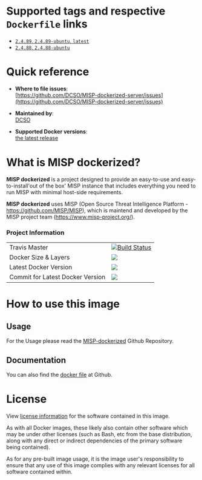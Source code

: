 # Supported tags and respective `Dockerfile` links

- [`2.4.89`, `2.4.89-ubuntu`, `latest`][2]
- [`2.4.88`, `2.4.88-ubuntu`][1]

[1]: https://github.com/DCSO/MISP-dockerized-server/blob/master/2.4.88-ubuntu/Dockerfile
[2]: https://github.com/DCSO/MISP-dockerized-server/blob/master/2.4.89-ubuntu/Dockerfile

# Quick reference

-	**Where to file issues**:  
	[https://github.com/DCSO/MISP-dockerized-server/issues](https://github.com/DCSO/MISP-dockerized-server/issues)

-	**Maintained by**:  
	[DCSO](https://github.com/DCSO)

-	**Supported Docker versions**:  
	[the latest release](https://github.com/docker/docker-ce/releases/latest)

# What is MISP dockerized?

**MISP dockerized** is a project designed to provide an easy-to-use and easy-to-install'out of the box' MISP instance that includes everything you need to run MISP with minimal host-side requirements. 

**MISP dockerized** uses MISP (Open Source Threat Intelligence Platform - https://github.com/MISP/MISP), which is maintend and developed by the MISP project team (https://www.misp-project.org/).

### Project Information
| | |
|-|-|
| Travis Master | [![Build Status][1]][2] |
| Docker Size & Layers | [![][4]][7]|
| Latest Docker Version | [![][5]][7]|
| Commit for Latest Docker Version | [![][6]][7]|

[1]: https://travis-ci.org/DCSO/MISP-dockerized-server.svg?branch=master
[2]: https://travis-ci.org/DCSO/MISP-dockerized-server
[3]: https://images.microbadger.com/badges/license/dcso/misp-server.svg
[4]: https://images.microbadger.com/badges/image/dcso/misp-server.svg
[5]: https://images.microbadger.com/badges/version/dcso/misp-server.svg
[6]: https://images.microbadger.com/badges/commit/dcso/misp-server.svg
[7]: https://microbadger.com/images/dcso/misp-server


# How to use this image

## Usage

For the Usage please read the [MISP-dockerized](https://github.com/DCSO/MISP-dockerized) Github Repository.


## Documentation
You can also find the [docker file](https://github.com/DCSO/MISP-dockerized-server/) at Github.

# License

View [license information](https://github.com/DCSO/MISP-dockerized-server/blob/master/LICENSE) for the software contained in this image.

As with all Docker images, these likely also contain other software which may be under other licenses (such as Bash, etc from the base distribution, along with any direct or indirect dependencies of the primary software being contained).

As for any pre-built image usage, it is the image user's responsibility to ensure that any use of this image complies with any relevant licenses for all software contained within.
